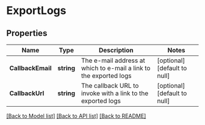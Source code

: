# ExportLogs

## Properties
Name | Type | Description | Notes
------------ | ------------- | ------------- | -------------
**CallbackEmail** | **string** | The e-mail address at which to e-mail a link to the exported logs | [optional] [default to null]
**CallbackUrl** | **string** | The callback URL to invoke with a link to the exported logs | [optional] [default to null]

[[Back to Model list]](../README.md#documentation-for-models) [[Back to API list]](../README.md#documentation-for-api-endpoints) [[Back to README]](../README.md)

